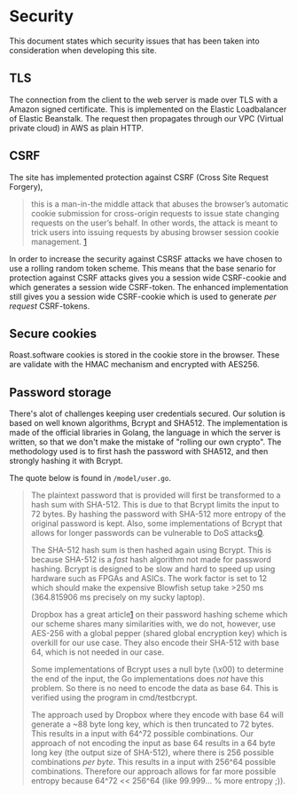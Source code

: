 Security
========
This document states which security issues that has been taken into consideration when developing this site.

TLS
---
The connection from the client to the web server is made over TLS with a Amazon signed certificate.
This is implemented on the Elastic Loadbalancer of Elastic Beanstalk.
The request then propagates through our VPC (Virtual private cloud) in AWS as plain HTTP. 

CSRF
----
The site has implemented protection against CSRF (Cross Site Request Forgery), 
> this is a man-in-the middle attack that abuses the browser’s automatic cookie submission for cross-origin requests to issue state changing requests on the user’s behalf. 
> In other words, the attack is meant to trick users into issuing requests by abusing browser session cookie management.
[1](https://blog.securityevaluators.com/cracking-javas-rng-for-csrf-ea9cacd231d2)

In order to increase the security against CSRSF attacks we have chosen to use a rolling random token scheme. This means that the base senario for protection against CSRF attacks gives you a session wide CSRF-cookie and which generates a session wide CSRF-token.
The enhanced implementation still gives you a session wide CSRF-cookie which is used to generate _per request_ CSRF-tokens.

Secure cookies
--------------
Roast.software cookies is stored in the cookie store in the browser. These are validate with the HMAC mechanism and encrypted with AES256.

Password storage
----------------
There's alot of challenges keeping user credentials secured. Our solution is based on well known algorithms, Bcrypt and SHA512. The implementation is made of the official libraries in Golang, the language in which the server is written, so that we don't make the mistake of "rolling our own crypto". The methodology used is to first hash the password with SHA512, and then strongly hashing it with Bcrypt.

The quote below is found in `/model/user.go`.
> The plaintext password that is provided will first be transformed to a
> hash sum with SHA-512. This is due to that Bcrypt limits the input to 72
> bytes. By hashing the password with SHA-512 more entropy of the original
> password is kept. Also, some implementations of Bcrypt that allows for longer
> passwords can be vulnerable to DoS attacks[0].
>
> The SHA-512 hash sum is then hashed again using Bcrypt. This is because
> SHA-512 is a _fast_ hash algorithm not made for password hashing. Bcrypt is
> designed to be slow and hard to speed up using hardware such as FPGAs and
> ASICs. The work factor is set to 12 which should make the expensive Blowfish
> setup take >250 ms (364.815906 ms precisely on my sucky laptop).
>
> Dropbox has a great article[1] on their password hashing scheme which our
> scheme shares many similarities with, we do not, however, use AES-256 with a
> global pepper (shared global encryption key) which is overkill for our use
> case. They also encode their SHA-512 with base 64, which is not needed in our
> case.
>
> Some implementations of Bcrypt uses a null byte (\x00) to determine the end
> of the input, the Go implementations does _not_ have this problem. So there
> is no need to encode the data as base 64. This is verified using the program
> in cmd/testbcrypt.
>
> The approach used by Dropbox where they encode with base 64 will generate a
> ~88 byte long key, which is then truncated to 72 bytes. This results in a
> input with 64^72 possible combinations. Our approach of not encoding the
> input as base 64 results in a 64 byte long key (the output size of SHA-512),
> where there is 256 possible combinations _per byte_. This results in a input
> with 256^64 possible combinations. Therefore our approach allows for far more
> possible entropy because 64^72 << 256^64 (like 99.999... % more entropy ;)).
>
> [0]: https://arstechnica.com/information-technology/2013/09/long-passwords-are-good-but-too-much-length-can-be-bad-for-security/
> [1]: https://blogs.dropbox.com/tech/2016/09/how-dropbox-securely-stores-your-passwords/


